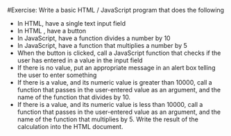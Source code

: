 #Exercise: Write a basic HTML / JavaScript program that does the following

- In HTML, have a single text input field
- In HTML , have a button
- In JavaScript, have a function divides a number by 10
- In JavaScript, have a function that multiplies a number by 5
- When the button is clicked, call a JavaScript function that checks if the user has entered in a value in the input field
- If there is no value, put an appropriate message in an alert box telling the user to enter something
- If there is a value, and its numeric value is greater than 10000, call a function that passes in the user-entered value as an argument, and the name of the function that divides by 10.
- If there is a value, and its numeric value is less than 10000, call a function that passes in the user-entered value as an argument, and the name of the function that multiplies by 5. Write the result of the calculation into the HTML document.
